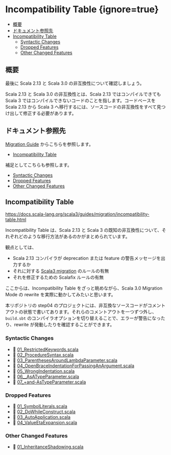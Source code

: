 # Incompatibility Table {ignore=true}

<!-- @import "[TOC]" {cmd="toc" depthFrom=1 depthTo=6 orderedList=false} -->

<!-- code_chunk_output -->

- [概要](#概要)
- [ドキュメント参照先](#ドキュメント参照先)
- [Incompatibility Table](#incompatibility-table-1)
  - [Syntactic Changes](#syntactic-changes)
  - [Dropped Features](#dropped-features)
  - [Other Changed Features](#other-changed-features)

<!-- /code_chunk_output -->

## 概要

最後に Scala 2.13 と Scala 3.0 の非互換性について確認しましょう。

Scala 2.13 と Scala 3.0 の非互換性とは、Scala 2.13 ではコンパイルできても Scala 3 ではコンパイルできないコードのことを指します。コードベースを Scala 2.13 から Scala 3 へ移行するには、ソースコードの非互換性をすべて見つけ出して修正する必要があります。

## ドキュメント参照先

[Migration Guide](https://docs.scala-lang.org/scala3/guides/migration/compatibility-intro.html) からこちらを参照します。

- [Incompatibility Table](https://docs.scala-lang.org/scala3/guides/migration/incompatibility-table.html)

補足としてこちらも参照します。

- [Syntactic Changes](https://docs.scala-lang.org/scala3/guides/migration/incompat-syntactic.html)
- [Dropped Features](https://docs.scala-lang.org/scala3/guides/migration/incompat-dropped-features.html)
- [Other Changed Features](https://docs.scala-lang.org/scala3/guides/migration/incompat-other-changes.html)

## Incompatibility Table

https://docs.scala-lang.org/scala3/guides/migration/incompatibility-table.html

Incompatibility Table は、Scala 2.13 と Scala 3 の既知の非互換性について、それぞれどのような移行方法があるのかがまとめられています。

観点としては、

- Scala 2.13 コンパイラが deprecation または feature の警告メッセージを出力するか
- それに対する [Scala3 migration](https://docs.scala-lang.org/scala3/guides/migration/tooling-migration-mode.html) のルールの有無
- それを修正するための Scalafix ルールの有無

ここからは、Incompatibility Table をざっと眺めながら、Scala 3.0 Migration Mode の rewrite を実際に動かしてみたいと思います。

本リポジトリの step04 のプロジェクトには、非互換なソースコードがコメントアウトの状態で書いてあります。それらのコメントアウトを一つずつ外し、`build.sbt` のコンパイラオプションを切り替えることで、エラーが警告になったり、rewrite が発動したりを確認することができます。

### Syntactic Changes

- :memo: [01_RestrictedKeywords.scala](/step04/src/main/scala/com/github/shinharad/gettingStartedWithScala3/01_syntacticChanges/01_RestrictedKeywords.scala)
- :memo: [02_ProcedureSyntax.scala](/step04/src/main/scala/com/github/shinharad/gettingStartedWithScala3/01_syntacticChanges/02_ProcedureSyntax.scala)
- :memo: [03_ParenthesesAroundLambdaParameter.scala](/step04/src/main/scala/com/github/shinharad/gettingStartedWithScala3/01_syntacticChanges/03_ParenthesesAroundLambdaParameter.scala)
- :memo: [04_OpenBraceIndentationForPassingAnArgument.scala](/step04/src/main/scala/com/github/shinharad/gettingStartedWithScala3/01_syntacticChanges/04_OpenBraceIndentationForPassingAnArgument.scala)
- :memo: [05_WrongIndentation.scala](/step04/src/main/scala/com/github/shinharad/gettingStartedWithScala3/01_syntacticChanges/05_WrongIndentation.scala)
- :memo: [06__AsATypeParameter.scala](/step04/src/main/scala/com/github/shinharad/gettingStartedWithScala3/01_syntacticChanges/06__AsATypeParameter.scala)
- :memo: [07_+and-AsTypeParameter.scala](/step04/src/main/scala/com/github/shinharad/gettingStartedWithScala3/01_syntacticChanges/07_+and-AsTypeParameter.scala)

### Dropped Features

- :memo: [01_SymbolLiterals.scala](/step04/src/main/scala/com/github/shinharad/gettingStartedWithScala3/02_droppedFeatures/01_SymbolLiterals.scala)
- :memo: [02_DoWhileConstruct.scala](/step04/src/main/scala/com/github/shinharad/gettingStartedWithScala3/02_droppedFeatures/02_DoWhileConstruct.scala)
- :memo: [03_AutoApplication.scala](/step04/src/main/scala/com/github/shinharad/gettingStartedWithScala3/02_droppedFeatures/03_AutoApplication.scala)
- :memo: [04_ValueEtaExpansion.scala](/step04/src/main/scala/com/github/shinharad/gettingStartedWithScala3/02_droppedFeatures/04_ValueEtaExpansion.scala)

### Other Changed Features

- :memo: [01_InheritanceShadowing.scala](/step04/src/main/scala/com/github/shinharad/gettingStartedWithScala3/03_otherChangedFeatures/01_InheritanceShadowing.scala)

